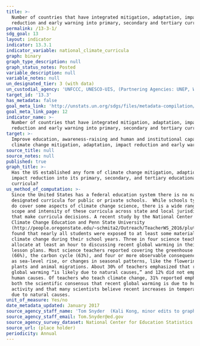 ```yaml
---
title: >-
  Number of countries that have integrated mitigation, adaptation, impact
  reduction and early warning into primary, secondary and tertiary curricula
permalink: /13-3-1/
sdg_goal: 13
layout: indicator
indicator: 13.3.1
indicator_variable: national_climate_curricula
graph: binary
graph_type_description: null
graph_status_notes: Posted
variable_description: null
variable_notes: null
un_designated_tier: 3 (with data)
un_custodial_agency: 'UNFCCC, UNESCO-UIS, (Partnering Agencies: UNEP, WHO, WMO, FAO)'
target_id: '13.3'
has_metadata: false
goal_meta_link: 'http://unstats.un.org/sdgs/files/metadata-compilation/Metadata-Goal-13.pdf'
goal_meta_link_page: 12
indicator_name: >-
  Number of countries that have integrated mitigation, adaptation, impact
  reduction and early warning into primary, secondary and tertiary curricula
target: >-
  Improve education, awareness-raising and human and institutional capacity on
  climate change mitigation, adaptation, impact reduction and early warning.
source_title: null
source_notes: null
published: true
graph_title: >-
  Has the US established any form of climate change mitigation, adaption and
  impact reduction into its primary, secondary, and tertiary educational
  curricula?
us_method_of_computation: >-
  Since the United States has a federal education system there is no nationally
  designated curricula for public or private schools.  While schools typically
  do cover some aspects of climate change science, there is a wide range in the
  scope and intensity of these curricula across state and local jurisdictions
  that make curricula decisions. A recent study by the National Center for
  Climate Change Education and Penn State University
  (http://people.oregonstate.edu/~schmita2/Outreach/TeacherWS_2016/plutzer16sci.pdf)
  found that nearly all students were exposed to at least some material on
  climate change during their school years. Three in four science teachers
  allocate at least an hour to discussing recent global warming in their formal
  lesson plans. Most science teachers reported covering the greenhouse effect
  (66%), the carbon cycle (63%), and four or more observable consequences, such
  as sea-level rise, or changes in seasonal patterns, like the flowering of
  plants and animal migrations. About 30% of teachers emphasized that recent
  global warming “is likely due to natural causes,” and 12% did not emphasize
  human causes. Of teachers who teach climate change, 31% reported emphasizing
  both the scientific consensus that recent global warming is due to human
  activity and that many scientists believe recent increases in temperature are
  due to natural causes.
unit_of_measure: Yes/no
date_metadata_updated: January 2017
source_agency_staff_name: 'Tom Snyder  (Kali Kong, minor edits to graph title, July 2018)'
source_agency_staff_email: Tom.Snyder@ed.gov
source_agency_survey_dataset: National Center for Education Statistics
source_url: (place holder)
periodicity: Annual
---
```

